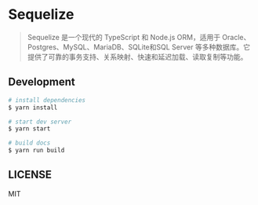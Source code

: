 # Sequelize

> Sequelize 是一个现代的 TypeScript 和 Node.js ORM，适用于 Oracle、Postgres、MySQL、MariaDB、SQLite和SQL Server 等多种数据库。它提供了可靠的事务支持、关系映射、快速和延迟加载、读取复制等功能。

## Development

```bash
# install dependencies
$ yarn install

# start dev server
$ yarn start

# build docs
$ yarn run build
```

## LICENSE

MIT
